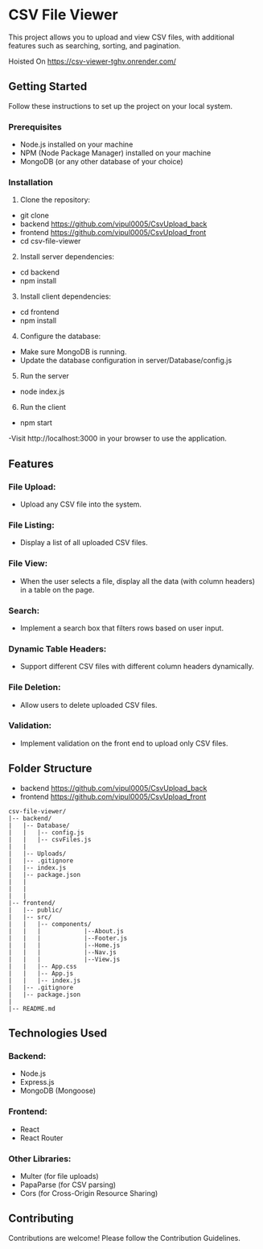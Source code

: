 # CSV File Viewer

This project allows you to upload and view CSV files, with additional features such as searching, sorting, and pagination.

Hoisted On https://csv-viewer-tghv.onrender.com/

## Getting Started

Follow these instructions to set up the project on your local system.

### Prerequisites

- Node.js installed on your machine
- NPM (Node Package Manager) installed on your machine
- MongoDB (or any other database of your choice)

### Installation

1. Clone the repository:

- git clone
- backend https://github.com/vipul0005/CsvUpload_back
- frontend https://github.com/vipul0005/CsvUpload_front
- cd csv-file-viewer

2. Install server dependencies:

- cd backend
- npm install

3. Install client dependencies:

- cd frontend
- npm install

4. Configure the database:

- Make sure MongoDB is running.
- Update the database configuration in server/Database/config.js

5. Run the server

- node index.js

6. Run the client

- npm start

-Visit http://localhost:3000 in your browser to use the application.

## Features

### File Upload:

- Upload any CSV file into the system.

### File Listing:

- Display a list of all uploaded CSV files.

### File View:

- When the user selects a file, display all the data (with column headers) in a table on the page.

### Search:

- Implement a search box that filters rows based on user input.

### Dynamic Table Headers:

- Support different CSV files with different column headers dynamically.

### File Deletion:

- Allow users to delete uploaded CSV files.

### Validation:

- Implement validation on the front end to upload only CSV files.

## Folder Structure

- backend https://github.com/vipul0005/CsvUpload_back
- frontend https://github.com/vipul0005/CsvUpload_front

```
csv-file-viewer/
|-- backend/
|   |-- Database/
|   |   |-- config.js
|   |   |-- csvFiles.js
|   |
|   |-- Uploads/
|   |-- .gitignore
|   |-- index.js
|   |-- package.json
|   |
|   |
|   |
|-- frontend/
|   |-- public/
|   |-- src/
|   |   |-- components/
|   |   |            |--About.js
|   |   |            |--Footer.js
|   |   |            |--Home.js
|   |   |            |--Nav.js
|   |   |            |--View.js
|   |   |-- App.css
|   |   |-- App.js
|   |   |-- index.js
|   |-- .gitignore
|   |-- package.json
|
|-- README.md

```

## Technologies Used

### Backend:

- Node.js
- Express.js
- MongoDB (Mongoose)

### Frontend:

- React
- React Router

### Other Libraries:

- Multer (for file uploads)
- PapaParse (for CSV parsing)
- Cors (for Cross-Origin Resource Sharing)

## Contributing

Contributions are welcome! Please follow the Contribution Guidelines.
